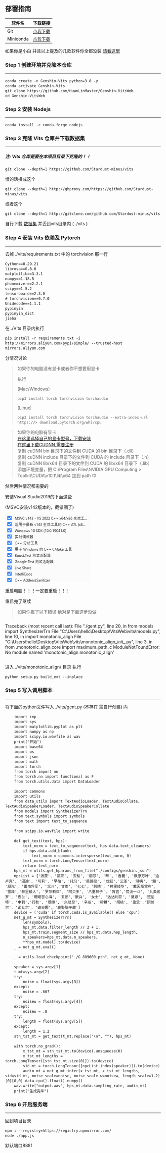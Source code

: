 ## 部署指南

| 软件名      | 下载链接    |
| ----------- | ----------- |
| Git         | [点我下载](https://ghproxy.com/github.com/git-for-windows/git/releases/download/v2.37.3.windows.1/Git-2.37.3-64-bit.exe)       |
| Miniconda   | [点我下载](https://repo.anaconda.com/miniconda/Miniconda3-latest-Windows-x86_64.exe)        |
如果你是小白 并且以上提及的几款软件你全都没装 [请看这里](install.md)

### Step 1 创建环境并克隆本仓库
---
```
conda create -n Genshin-Vits python=3.8 -y
conda activate Genshin-Vits
git clone https://github.com/HuanLinMaster/Genshin-VitsWeb
cd Genshin-VitsWeb
```

### Step 2 安装 Nodejs
---
```
conda install -c conda-forge nodejs
```

### Step 3 克隆 Vits 仓库并下载数据集
---
##### 注: Vits 仓库是要在本项目目录下克隆的！！
```
git clone --depth=1 https://github.com/Stardust-minus/vits
```
慢的话换成这个
```
git clone --depth=1 http://ghproxy.com/https://github.com/Stardust-minus/vits
```
或者这个
```
git clone --depth=1 http://gitclone.com/github.com/Stardust-minus/vits
```
自行下载 [数据集](https://obs.baimianxiao.cn/share/obs/sankagenkeshi/G_809000.pth) 并丢到vits目录内 ( ./vits )

### Step 4 安装 Vits 依赖及 Pytorch
--- 
去掉 ./vits/requirements.txt 中的 torchvision 那一行

```
Cython==0.29.21
librosa==0.8.0
matplotlib==3.3.1
numpy==1.18.5
phonemizer==2.2.1
scipy==1.5.2
tensorboard==2.3.0
# torchvision==0.7.0
Unidecode==1.1.1
pypinyin
pypinyin_dict
jieba

```

在 ./Vits 目录内执行
```
pip install -r requirements.txt -i http://mirrors.aliyun.com/pypi/simple/ --trusted-host mirrors.aliyun.com
```


分情况讨论
> 如果你的电脑没有显卡或者你不想要用显卡
> 
> 执行
> 
> (Mac/Windows)
> ```
> pip3 install torch torchvision torchaudio
> ```
> (Linux)
> ```
> pip3 install torch torchvision torchaudio --extra-index-url https://> download.pytorch.org/whl/cpu
>```

> 如果你的电脑有显卡 <br>
> [在这里选择自己的显卡型号，下载安装](https://www.nvidia.cn/Download/index.aspx?lang=cn#) <br>
> [在这里下载CUDNN,需要注册](https://developer.nvidia.com/rdp/cudnn-download) <br>
> 复制 cuDNN bin 目录下的文件到 CUDA 的 bin 目录下（.dll） <br>
> 复制 cuDNN include 目录下的文件到 CUDA 的 include 目录下（.h） <br>
> 复制 cuDNN lib/x64 目录下的文件到 CUDA 的 lib/x64 目录下（.lib） <br>
> 添加环境变量，把 C:\Program Files\NVIDIA GPU Computing > Toolkit\CUDA\v10.1\lib\x64 加到 path 中 <br>

然后两种情况都需要的

安装Visual Studio2019的下面这些

(MSVC安装v142版本的，截错图了)

![img](docs/vsi.png)

重启电脑！！！一定要重启！！！

重启完了继续

> 如果你报了以下错误 绝对是下面这步没做
> ```
 Traceback (most recent call last):
  File "./gent.py", line 20, in <module>
    from models import SynthesizerTrn
  File "C:\Users\hello\Desktop\VitsWeb\vits\models.py", line 10, in <module>
    import monotonic_align
  File "C:\Users\hello\Desktop\VitsWeb\vits\monotonic_align\__init__.py", line 3, in <module>
    from .monotonic_align.core import maximum_path_c
ModuleNotFoundError: No module named 'monotonic_align.monotonic_align'
> ```

进入 ./vits/monotonic_align/ 目录 执行
```
python setup.py build_ext --inplace
```
### Step 5 写入调用脚本
---
将下面的python文件写入 ./vits/gent.py (不存在 需自行创建) 内
```
    import imp
    import sys
    import matplotlib.pyplot as plt
    import numpy as np
    import scipy.io.wavfile as wav
    print("开始")
    import base64
    import os
    import json
    import math
    import torch
    from torch import nn
    from torch.nn import functional as F
    from torch.utils.data import DataLoader

    import commons
    import utils
    from data_utils import TextAudioLoader, TextAudioCollate, TextAudioSpeakerLoader, TextAudioSpeakerCollate
    from models import SynthesizerTrn
    from text.symbols import symbols
    from text import text_to_sequence

    from scipy.io.wavfile import write

    def get_text(text, hps):
        text_norm = text_to_sequence(text, hps.data.text_cleaners)
        if hps.data.add_blank:
            text_norm = commons.intersperse(text_norm, 0)
        text_norm = torch.LongTensor(text_norm)
        return text_norm
    hps_mt = utils.get_hparams_from_file("./configs/genshin.json")
    npcList = ['派蒙', '凯亚', '安柏', '丽莎', '琴', '香菱', '枫原万叶','迪卢克', '温迪', '可莉', '早柚', '托马', '芭芭拉', '优菈','云堇', '钟离', '魈', '凝光', '雷电将军', '北斗','甘雨', '七七', '刻晴', '神里绫华', '戴因斯雷布', '雷泽','神里绫人', '罗莎莉亚', '阿贝多', '八重神子', '宵宫','荒泷一斗', '九条裟罗', '夜兰', '珊瑚宫心海', '五郎','散兵', '女士', '达达利亚', '莫娜', '班尼特', '申鹤','行秋', '烟绯', '久岐忍', '辛焱', '砂糖', '胡桃', '重云','菲谢尔', '诺艾尔', '迪奥娜', '鹿野院平藏']
    device = ('cuda' if torch.cuda.is_available() else 'cpu')
    net_g_mt = SynthesizerTrn(
        len(symbols),
        hps_mt.data.filter_length // 2 + 1,
        hps_mt.train.segment_size // hps_mt.data.hop_length,
        n_speakers=hps_mt.data.n_speakers,
        **hps_mt.model).to(device)
    _ = net_g_mt.eval()

    _ = utils.load_checkpoint("./G_809000.pth", net_g_mt, None)

    speaker = sys.argv[1]
    t_mt=sys.argv[2]
    try:
        noise = float(sys.argv[3])
    except:
        noise = .667
    try:
        noisew = float(sys.argv[4])
    except:
        noisew = .8
    try:
        length = float(sys.argv[5])
    except:
        length = 1.2
    stn_tst_mt = get_text(t_mt.replace("\n", ""), hps_mt)

    with torch.no_grad():
        x_tst_mt = stn_tst_mt.to(device).unsqueeze(0)
        x_tst_mt_lengths = torch.LongTensor([stn_tst_mt.size(0)]).to(device)
        sid_mt = torch.LongTensor([npcList.index(speaker)]).to(device)
        audio_mt = net_g_mt.infer(x_tst_mt, x_tst_mt_lengths, sid=sid_mt, noise_scale=noise, noise_scale_w=noisew, length_scale=1.2)[0][0,0].data.cpu().float().numpy()
    wav.write("output.wav", hps_mt.data.sampling_rate, audio_mt)
    print("生成完毕")

```

### Step 6 开启服务端
---
回到项目目录
```
npm i --registry=https://registry.npmmirror.com/
node ./app.js
```
默认端口8881